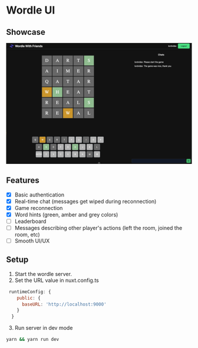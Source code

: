 # Wordle UI
## Showcase 
![screenshot](./bin/screenshot.png)

## Features
- [x] Basic authentication
- [x] Real-time chat (messages get wiped during reconnection)
- [x] Game reconnection
- [x] Word hints (green, amber and grey colors)
- [ ] Leaderboard
- [ ] Messages describing other player's actions (left the room, joined the room, etc)
- [ ] Smooth UI/UX 

## Setup

1. Start the wordle server.
2. Set the URL value in nuxt.config.ts
```js
 runtimeConfig: {
    public: {
      baseURL: 'http://localhost:9000'
    }
  }
```
3. Run server in dev mode 
```bash 
yarn && yarn run dev
```